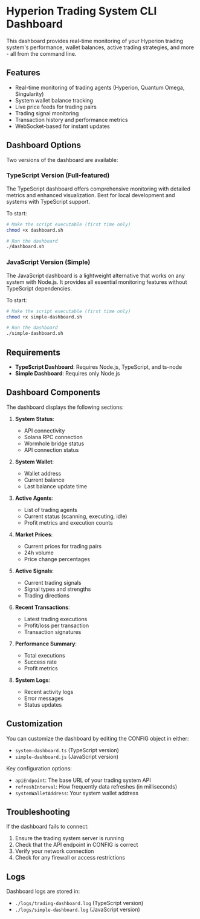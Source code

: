 # Hyperion Trading System CLI Dashboard

This dashboard provides real-time monitoring of your Hyperion trading system's performance, wallet balances, active trading strategies, and more - all from the command line.

## Features

* Real-time monitoring of trading agents (Hyperion, Quantum Omega, Singularity)
* System wallet balance tracking
* Live price feeds for trading pairs
* Trading signal monitoring
* Transaction history and performance metrics
* WebSocket-based for instant updates

## Dashboard Options

Two versions of the dashboard are available:

### TypeScript Version (Full-featured)

The TypeScript dashboard offers comprehensive monitoring with detailed metrics and enhanced visualization. Best for local development and systems with TypeScript support.

To start:

```bash
# Make the script executable (first time only)
chmod +x dashboard.sh

# Run the dashboard
./dashboard.sh
```

### JavaScript Version (Simple)

The JavaScript dashboard is a lightweight alternative that works on any system with Node.js. It provides all essential monitoring features without TypeScript dependencies.

To start:

```bash
# Make the script executable (first time only)
chmod +x simple-dashboard.sh

# Run the dashboard
./simple-dashboard.sh
```

## Requirements

- **TypeScript Dashboard**: Requires Node.js, TypeScript, and ts-node
- **Simple Dashboard**: Requires only Node.js

## Dashboard Components

The dashboard displays the following sections:

1. **System Status**: 
   - API connectivity 
   - Solana RPC connection
   - Wormhole bridge status
   - API connection status

2. **System Wallet**:
   - Wallet address
   - Current balance
   - Last balance update time

3. **Active Agents**:
   - List of trading agents
   - Current status (scanning, executing, idle)
   - Profit metrics and execution counts

4. **Market Prices**:
   - Current prices for trading pairs
   - 24h volume
   - Price change percentages

5. **Active Signals**:
   - Current trading signals
   - Signal types and strengths
   - Trading directions

6. **Recent Transactions**:
   - Latest trading executions
   - Profit/loss per transaction
   - Transaction signatures

7. **Performance Summary**:
   - Total executions
   - Success rate
   - Profit metrics

8. **System Logs**:
   - Recent activity logs
   - Error messages
   - Status updates

## Customization

You can customize the dashboard by editing the CONFIG object in either:

- `system-dashboard.ts` (TypeScript version)
- `simple-dashboard.js` (JavaScript version)

Key configuration options:

- `apiEndpoint`: The base URL of your trading system API
- `refreshInterval`: How frequently data refreshes (in milliseconds)
- `systemWalletAddress`: Your system wallet address

## Troubleshooting

If the dashboard fails to connect:

1. Ensure the trading system server is running
2. Check that the API endpoint in CONFIG is correct
3. Verify your network connection
4. Check for any firewall or access restrictions

## Logs

Dashboard logs are stored in:

- `./logs/trading-dashboard.log` (TypeScript version)
- `./logs/simple-dashboard.log` (JavaScript version)